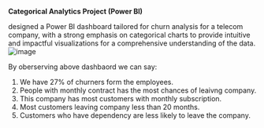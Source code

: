 **Categorical Analytics Project (Power BI)**

 designed a Power BI dashboard tailored for churn analysis for a telecom company, with a strong emphasis on categorical charts to provide intuitive and impactful visualizations for a comprehensive understanding of the data.
![image](https://github.com/shiva2334/churn-analysis/assets/65301053/e8220750-6a60-4526-8971-9c637bb066e4)


By oberserving above dashbaord we can say:
  1. We have 27% of churners form the employees.
  2. People with monthly contract has the most chances of leaivng company.
  3. This company has most customers with monthly subscription.
  4. Most customers leaving company less than 20 months.
  5. Customers who have dependency are less likely to leave the company.
